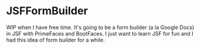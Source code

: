 # JSFFormBuilder
WIP when I have free time. It's going to be a form builder (a la Google Docs) in JSF with PrimeFaces and BootFaces. I just want to learn JSF for fun and I had this idea of form builder for a while.

